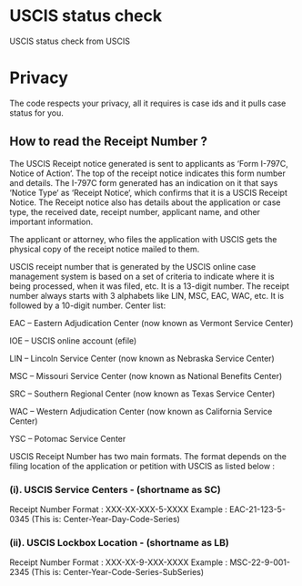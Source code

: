 # USCIS status check
USCIS status check from USCIS

# Privacy
The code respects your privacy, all it requires is case ids and it pulls case status for you.

## How to read the Receipt Number ?
The USCIS Receipt notice generated is sent to applicants as ‘Form I-797C, Notice of Action‘. 
The top of the receipt notice indicates this form number and details. The I-797C form generated has an indication on it that says ‘Notice Type‘ as ‘Receipt Notice‘, which confirms that it is a USCIS Receipt Notice.
The Receipt notice also has details about the application or case type, the received date, receipt number, applicant name, and other important information. 

The applicant or attorney, who files the application with USCIS gets the physical copy of the receipt notice mailed to them.

USCIS receipt number that is generated by the USCIS online case management system is based on a set of criteria to indicate where it is being processed, when it was filed, etc. It is a 13-digit number. The receipt number always starts with 3 alphabets like LIN, MSC, EAC, WAC, etc. It is followed by a 10-digit number.
Center list:

EAC – Eastern Adjudication Center (now known as Vermont Service Center)

IOE – USCIS online account (efile)

LIN – Lincoln Service Center (now known as Nebraska Service Center)

MSC – Missouri Service Center (now known as National Benefits Center)

SRC – Southern Regional Center (now known as Texas Service Center)

WAC – Western Adjudication Center (now known as California Service Center)

YSC – Potomac Service Center

USCIS Receipt Number has two main formats. The format depends on the filing location of the application or petition with USCIS as listed below :

### (i). USCIS Service Centers - (shortname as SC)
Receipt Number Format : XXX-XX-XXX-5-XXXX
Example : EAC-21-123-5-0345 (This is: Center-Year-Day-Code-Series)

### (ii). USCIS Lockbox Location - (shortname as LB)
Receipt Number Format : XXX-XX-9-XXX-XXXX
Example : MSC-22-9-001-2345 (This is: Center-Year-Code-Series-SubSeries)
